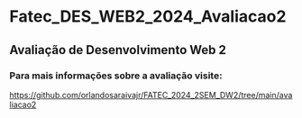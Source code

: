 # Fatec_DES_WEB2_2024_Avaliacao2

## Avaliação de Desenvolvimento Web 2

### Para mais informações sobre a avaliação visite:
https://github.com/orlandosaraivajr/FATEC_2024_2SEM_DW2/tree/main/avaliacao2
